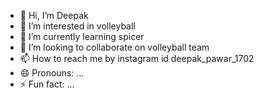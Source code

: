 - 👋 Hi, I’m Deepak 
- 👀 I’m interested in volleyball
- 🌱 I’m currently learning spicer
- 💞️ I’m looking to collaborate on volleyball team 
- 📫 How to reach me by instagram id deepak_pawar_1702
- 😄 Pronouns: ...
- ⚡ Fun fact: ...

<!---
dp499/dp499 is a ✨ special ✨ repository because its `README.md` (this file) appears on your GitHub profile.
You can click the Preview link to take a look at your changes.
--->
